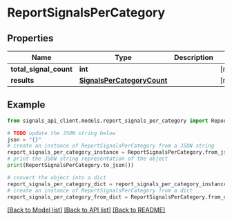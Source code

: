 # ReportSignalsPerCategory


## Properties

Name | Type | Description | Notes
------------ | ------------- | ------------- | -------------
**total_signal_count** | **int** |  | [readonly] 
**results** | [**SignalsPerCategoryCount**](SignalsPerCategoryCount.md) |  | [readonly] 

## Example

```python
from signals_api_client.models.report_signals_per_category import ReportSignalsPerCategory

# TODO update the JSON string below
json = "{}"
# create an instance of ReportSignalsPerCategory from a JSON string
report_signals_per_category_instance = ReportSignalsPerCategory.from_json(json)
# print the JSON string representation of the object
print(ReportSignalsPerCategory.to_json())

# convert the object into a dict
report_signals_per_category_dict = report_signals_per_category_instance.to_dict()
# create an instance of ReportSignalsPerCategory from a dict
report_signals_per_category_from_dict = ReportSignalsPerCategory.from_dict(report_signals_per_category_dict)
```
[[Back to Model list]](../README.md#documentation-for-models) [[Back to API list]](../README.md#documentation-for-api-endpoints) [[Back to README]](../README.md)


